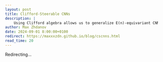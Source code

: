 ```yaml
---
layout: post
title: Clifford-Steerable CNNs
description: |
    Using Clifford algebra allows us to generalize E(n)-equivariant CNNs to E(p,q), which now includes isometries of spacetime!
author: Max Zhdanov
date: 2024-09-01 8:00:00+0100
redirect: https://maxxxzdn.github.io/blog/cscnns.html
read_time: 20
---
```


Redirecting...

<script>
    window.location.href = "https://maxxxzdn.github.io/blog/cscnns.html";
</script>